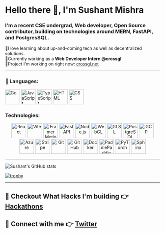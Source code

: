 # Hello there 👋,  I'm Sushant Mishra

### I'm a recent CSE undergrad, Web developer, Open Source contributor, building on technologies around MERN, FastAPI, and PostgresSQL.

🔹I love learning about up-and-coming tech as well as decentralized solutions.  
🔹Currently working as a **Web Developer Intern @crossgl**  
🔹Project I'm working on right now: [crossgl.net](https://crossgl.net/)

---

### 🔧 Languages:

  <a href="https://golang.org/">
    <img alt="Go" title="Go" height="48" width="48" src="https://cdn.simpleicons.org/go"></a>
  <a href="https://www.javascript.com/">
    <img alt="JavaScript" title="JavaScript" height="48" width="48" src="https://cdn.simpleicons.org/javascript"></a>
  <a href="https://www.typescriptlang.org/">
    <img alt="TypeScript" title="TypeScript" height="48" width="48" src="https://cdn.simpleicons.org/typescript"></a>
  <a href="https://developer.mozilla.org/en-US/docs/Web/HTML">
    <img alt="HTML" title="HTML" height="48" width="48" src="https://cdn.simpleicons.org/html5"></a>
  <a href="https://www.w3.org/Style/CSS/">
    <img alt="CSS" title="CSS" height="48" width="48" src="https://cdn.simpleicons.org/css3"></a>
    

### Technologies:
<p align="center">
  <a href="https://reactjs.org/">
    <img alt="React" title="React" height="48" width="48" src="https://cdn.simpleicons.org/react"></a>
  <a href="https://vitejs.dev/">
    <img alt="Vite" title="Vite" height="48" width="48" src="https://cdn.simpleicons.org/vite"></a>
  <a href="https://www.framer.com/motion/">
    <img alt="Framer Motion" title="Framer Motion" height="48" width="48" src="https://cdn.simpleicons.org/framer"></a>
  <a href="https://fastapi.tiangolo.com/">
    <img alt="FastAPI" title="FastAPI" height="48" width="48" src="https://cdn.simpleicons.org/fastapi"></a>
  <a href="https://nodejs.org/">
    <img alt="Node.js" title="Node.js" height="48" width="48" src="https://cdn.simpleicons.org/node.js"></a>
  <a href="https://webglfundamentals.org/">
    <img alt="WebGL" title="WebGL" height="48" width="48" src="https://cdn.simpleicons.org/webgl"></a>
  <a href="https://www.opengl.org/">
    <img alt="GLSL" title="GLSL" height="48" width="48" src="https://cdn.simpleicons.org/opengl"></a>
  <a href="https://www.postgresql.org/">
    <img alt="PostgreSQL" title="PostgreSQL" height="48" width="48" src="https://cdn.simpleicons.org/postgresql"></a>
  <a href="https://cloud.google.com/">
    <img alt="GCP" title="GCP" height="48" width="48" src="https://cdn.simpleicons.org/googlecloud"></a>
  <a href="https://azure.microsoft.com/">
    <img alt="Azure" title="Azure" height="48" width="48" src="https://bornsql.ca/wp-content/uploads/2018/09/azurelogo.jpg"></a>
  <a href="https://stripe.com/">
    <img alt="Stripe" title="Stripe" height="48" width="48" src="https://cdn.simpleicons.org/stripe"></a>
  <a href="https://git-scm.com/">
    <img alt="Git" title="Git" height="48" width="48" src="https://cdn.simpleicons.org/git"></a>
  <a href="https://github.com/">
    <img alt="GitHub" title="GitHub" height="48" width="48" src="https://cdn.simpleicons.org/github"></a>
  <a href="https://www.docker.com/">
    <img alt="Docker" title="Docker" height="48" width="48" src="https://cdn.simpleicons.org/docker"></a>
  <a href="https://www.paddlepaddle.org.cn/">
    <img alt="PaddlePaddle" title="PaddlePaddle" height="48" width="48" src="https://cdn.simpleicons.org/paddlepaddle"></a>
  <a href="https://pytorch.org/">
    <img alt="PyTorch" title="PyTorch" height="48" width="48" src="https://cdn.simpleicons.org/pytorch"></a>
  <a href="https://www.sphinx-doc.org/">
    <img alt="Sphinx" title="Sphinx" height="48" width="48" src="https://cdn.simpleicons.org/sphinx"></a>
</p>

---

![Sushant's GitHub stats](https://github-readme-stats.vercel.app/api?username=dracry0&hide=stars,contribs,prs_icons=true&show=prs_merged,prs_merged_percentage&theme=radical&title_color=bc232f&text_color=05998c&border_color=bc232f)


[![trophy](https://github-profile-trophy.vercel.app/?username=dracry0&theme=radical&column=3&margin-w=15&margin-h=15&no-frame=true&title=Commits)](https://github.com/dracry0)

---

## 🚀 Checkout What Hacks I'm building 👉 [Hackathons](https://devpost.com/DRACrY0?ref_content=user-portfolio&ref_feature=portfolio&ref_medium=global-nav)

## 🔗 Connect with me 👉 [Twitter](https://twitter.com/_DRACrY)
